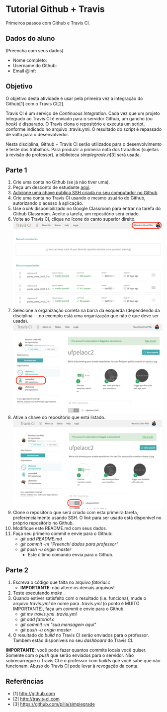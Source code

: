 # Tutorial Github + Travis

Primeiros passos com Github e Travis CI.

## Dados do aluno

(Preencha com seus dados)

- Nome completo: 
- Username do Github: 
- Email @inf: 

## Objetivo 

O objetivo desta atividade é usar pela primeira vez a integração do Github[1] com o Travis CI[2]. 

Travis CI é um serviço de *Continuous Integration*. Cada vez que um projeto integrado ao Travis CI é enviado para o servidor Github, um gancho (ou *hook*) é disparado. O Travis clona o repositório e executa um script, conforme indicado no arquivo .travis.yml. O resultado do script é repassado de volta para o desenvolvedor.

Nesta disciplina, Github + Travis CI serão utilizados para o desenvolvimento e teste dos trabalhos. Para produzir a primeira nota dos trabalhos (sujeitas à revisão do professor), a biblioteca *simplegrade.h*[3] será usada.

## Parte 1

1. Crie uma conta no Github (se já não tiver uma).
2. Peça um desconto de estudante [aqui](https://education.github.com/discount_requests/new).
3. [Adicione uma chave pública SSH criada no seu computador no Github](https://git-scm.com/book/pt-br/v1/Git-no-Servidor-Gerando-Sua-Chave-Pública-SSH).
4. Crie uma conta no Travis CI usando o mesmo usuário do Github, autorizando o acesso à aplicação.
5. Use o _link_ disponibilizado no Google Classroom para entrar na tarefa do Github Classroom. Aceite a tarefa, um repositório será criado.
6. Volte ao Travis CI, clique no ícone do canto superior direito. 
![Figura 1](figs/fig1.png)
7. Selecione a organização correta na barra da esquerda (dependendo da disciplina -- no exemplo está uma organização que não é que deve ser usada).
![Figura 2](figs/fig2.png)
8. Ative a chave do repositório que está listado. 
![Figura 3](figs/fig3.png)
9. Clone o repositório que será criado com esta primeira tarefa, preferencialmente usando SSH. O _link_ para ser usado está disponível no próprio repositório no Github.
11. Modifique este README.md com seus dados.
12. Faça seu primeiro commit e envie para o Github:
    * _git add README.md_
    * _git commit -m "Preenchi dados para professor"_
    * _git push -u origin master_ 
        * Este último comando envia para o Github. 

## Parte 2

1. Escreva o código que falta no arquivo _fatorial.c_
    * __IMPORTANTE__: não altere os demais arquivos!
2. Teste executando _make_ .
3. Quando estiver satisfeito com o resultado (i.e. funciona), mude o arquivo _travis.yml_ de nome para _.travis.yml_ (o ponto é MUITO IMPORTANTE), faça um _commit_ e envie para o Github.
    * _git mv travis.yml .travis.yml_
    * _git add fatorial.c_ 
    * _git commit -m "sua mensagem aqui"_
    * _git push -u origin master_
4. O resultado do _build_ no Travis CI serão enviados para o professor. Também estão disponíveis no seu _dashboard_ do Travis CI.

__IMPORTANTE__: você pode fazer quantos commits locais você quiser. Somente com o _push_ que serão enviados para o servidor. Não sobrecarregue o Travis CI e o professor com _builds_ que você sabe que não funcionam. Abuso do Travis CI pode levar à revogação da conta. 

## Referências

- [1] http://github.com
- [2] http://travis-ci.com
- [3] https://github.com/pilla/simplegrade
